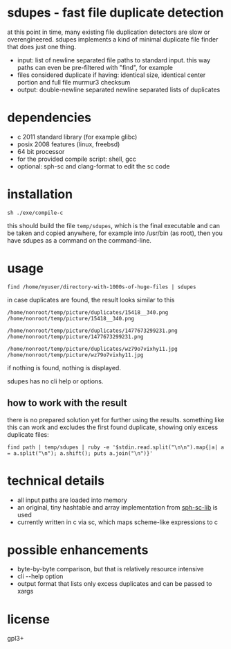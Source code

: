 # sdupes - fast file duplicate detection
at this point in time, many existing file duplication detectors are slow or overengineered. sdupes implements a kind of minimal duplicate file finder that does just one thing.

* input: list of newline separated file paths to standard input. this way paths can even be pre-filtered with "find", for example
* files considered duplicate if having: identical size, identical center portion and full file murmur3 checksum
* output: double-newline separated newline separated lists of duplicates

# dependencies
* c 2011 standard library (for example glibc)
* posix 2008 features (linux, freebsd)
* 64 bit processor
* for the provided compile script: shell, gcc
* optional: sph-sc and clang-format to edit the sc code

# installation
~~~
sh ./exe/compile-c
~~~
this should build the file `temp/sdupes`, which is the final executable and can be taken and copied anywhere, for example into /usr/bin (as root), then you have sdupes as a command on the command-line.


# usage
~~~
find /home/myuser/directory-with-1000s-of-huge-files | sdupes
~~~

in case duplicates are found, the result looks similar to this
~~~
/home/nonroot/temp/picture/duplicates/15418__340.png
/home/nonroot/temp/picture/15418__340.png

/home/nonroot/temp/picture/duplicates/1477673299231.png
/home/nonroot/temp/picture/1477673299231.png

/home/nonroot/temp/picture/duplicates/wz79o7vixhy11.jpg
/home/nonroot/temp/picture/wz79o7vixhy11.jpg
~~~

if nothing is found, nothing is displayed.

sdupes has no cli help or options.

## how to work with the result
there is no prepared solution yet for further using the results.
something like this can work and excludes the first found duplicate, showing only excess duplicate files:
~~~
find path | temp/sdupes | ruby -e '$stdin.read.split("\n\n").map{|a| a = a.split("\n"); a.shift(); puts a.join("\n")}'
~~~

# technical details
* all input paths are loaded into memory
* an original, tiny hashtable and array implementation from [sph-sc-lib](https://github.com/sph-mn/sph-sc-lib) is used
* currently written in c via sc, which maps scheme-like expressions to c

# possible enhancements
* byte-by-byte comparison, but that is relatively resource intensive
* cli --help option
* output format that lists only excess duplicates and can be passed to xargs

# license
gpl3+